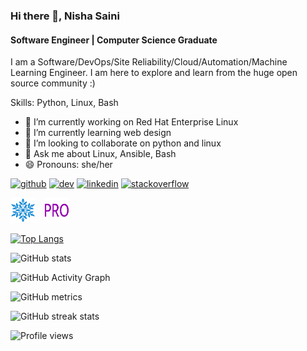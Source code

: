 ### Hi there 👋, Nisha Saini
#### Software Engineer | Computer Science Graduate
I am a Software/DevOps/Site Reliability/Cloud/Automation/Machine Learning Engineer. I am here to explore and learn from the huge open source community :)

Skills: Python, Linux, Bash

- 🔭 I’m currently working on Red Hat Enterprise Linux 
- 🌱 I’m currently learning web design 
- 👯 I’m looking to collaborate on python and linux 
- 💬 Ask me about Linux, Ansible, Bash 
- 😄 Pronouns: she/her 


[<img src='https://cdn.jsdelivr.net/npm/simple-icons@3.0.1/icons/github.svg' alt='github' height='40'>](https://github.com/beingnishas)  [<img src='https://cdn.jsdelivr.net/npm/simple-icons@3.0.1/icons/dev-dot-to.svg' alt='dev' height='40'>](https://dev.to/beingnishas)  [<img src='https://cdn.jsdelivr.net/npm/simple-icons@3.0.1/icons/linkedin.svg' alt='linkedin' height='40'>](https://www.linkedin.com/in/nisha-saini/)  [<img src='https://cdn.jsdelivr.net/npm/simple-icons@3.0.1/icons/stackoverflow.svg' alt='stackoverflow' height='40'>](https://stackoverflow.com/users/beingnishas)  

<a href='https://archiveprogram.github.com/'><img src='https://raw.githubusercontent.com/acervenky/animated-github-badges/master/assets/acbadge.gif' width='40' height='40'></a> <a href='https://github.com/pricing'><img src='https://raw.githubusercontent.com/acervenky/animated-github-badges/master/assets/pro.gif' width='40' height='40'></a> 

[![Top Langs](https://github-readme-stats.vercel.app/api/top-langs/?username=beingnishas)](https://github.com/anuraghazra/github-readme-stats)

![GitHub stats](https://github-readme-stats.vercel.app/api?username=beingnishas&show_icons=true&count_private=true)  

![GitHub Activity Graph](https://activity-graph.herokuapp.com/graph?username=beingnishas)  

![GitHub metrics](https://metrics.lecoq.io/beingnishas)  

![GitHub streak stats](https://github-readme-streak-stats.herokuapp.com/?user=beingnishas)  

![Profile views](https://gpvc.arturio.dev/beingnishas)  
